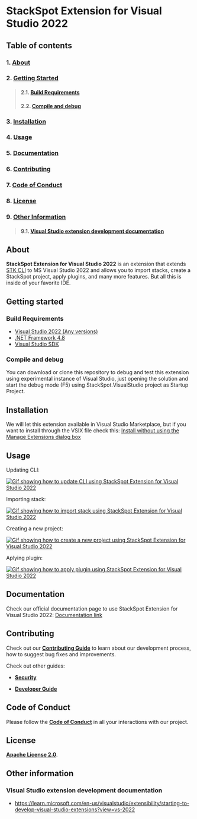 # StackSpot Extension for Visual Studio 2022

## **Table of contents**

### 1. [**About**](#about)
### 2. [**Getting Started**](#getting-started)
>#### 2.1. [**Build Requirements**](#build-requirements)
>#### 2.2. [**Compile and debug**](#compile-and-debug)
### 3. [**Installation**](#installation)
### 4. [**Usage**](#usage)
### 5. [**Documentation**](#documentation)
### 6. [**Contributing**](#contributing)
### 7. [**Code of Conduct**](#code-of-conduct)
### 8. [**License**](#license)
### 9. [**Other Information**](#other-information)
>#### 9.1. [**Visual Studio extension development documentation**](#visual-studio-extension-development-documentation)

## **About**

**StackSpot Extension for Visual Studio 2022** is an extension that extends [STK CLI](https://docs.stackspot.com/docs/stk-cli/) to MS Visual Studio 2022 and allows you to import stacks, create a StackSpot project, apply plugins, and many more features. But all this is inside of your favorite IDE.

## **Getting started**

### **Build Requirements**

- [Visual Studio 2022 (Any versions)](https://visualstudio.microsoft.com/pt-br/downloads/)
- [.NET Framework 4.8](https://dotnet.microsoft.com/en-us/download/dotnet-framework/net48)
- [Visual Studio SDK](https://learn.microsoft.com/en-us/visualstudio/extensibility/installing-the-visual-studio-sdk?view=vs-2022)

### **Compile and debug**

You can download or clone this repository to debug and test this extension using experimental instance of Visual Studio, just opening the solution and start the debug mode (F5) using StackSpot.VisualStudio project as Startup Project.

## **Installation**

We will let this extension available in Visual Studio Marketplace, but if you want to install through the VSIX file check this:
[Install without using the Manage Extensions dialog box](https://learn.microsoft.com/en-us/visualstudio/ide/finding-and-using-visual-studio-extensions?view=vs-2022#install-without-using-the-manage-extensions-dialog-box)

## **Usage**

Updating CLI:

[![Gif showing how to update CLI using StackSpot Extension for Visual Studio 2022](https://raw.githubusercontent.com/stack-spot/stackspot-visualstudio/main/images/UpdatingCLI.gif)](https://raw.githubusercontent.com/stack-spot/stackspot-visualstudio/main/images/UpdatingCLI.gif)

Importing stack:

[![Gif showing how to import stack using StackSpot Extension for Visual Studio 2022](https://raw.githubusercontent.com/stack-spot/stackspot-visualstudio/main/images/ImportStack.gif)](https://raw.githubusercontent.com/stack-spot/stackspot-visualstudio/main/images/ImportStack.gif)

Creating a new project:

[![Gif showing how to create a new project using StackSpot Extension for Visual Studio 2022](https://raw.githubusercontent.com/stack-spot/stackspot-visualstudio/main/images/CreateProject.gif)](https://raw.githubusercontent.com/stack-spot/stackspot-visualstudio/main/images/CreateProject.gif)

Aplying plugin:

[![Gif showing how to apply plugin using StackSpot Extension for Visual Studio 2022](https://raw.githubusercontent.com/stack-spot/stackspot-visualstudio/main/images/ApplyPlugin.gif)](https://raw.githubusercontent.com/stack-spot/stackspot-visualstudio/main/images/ApplyPlugin.gif)


## **Documentation**

Check our official documentation page to use StackSpot Extension for Visual Studio 2022:
[Documentation link](https://docs.stackspot.com/docs/extensions-for-ide//)

## **Contributing**

Check out our [**Contributing Guide**](https://github.com/stack-spot/stackspot-visualstudio/blob/main/CONTRIBUTING.md) to learn about our development process, how to suggest bug fixes and improvements.

Check out other guides:

- [**Security**](https://github.com/stack-spot/stackspot-visualstudio/blob/main/SECURITY.md)

- [**Developer Guide**](https://github.com/stack-spot/stackspot-visualstudio/blob/main/DEVELOPER_GUIDE.md)

## **Code of Conduct**
Please follow the [**Code of Conduct**](https://github.com/stack-spot/stackspot-visualstudio/blob/main/CODE_OF_CONDUCT.md) in all your interactions with our project.

## **License**
[**Apache License 2.0**](https://github.com/stack-spot/stackspot-visualstudio/blob/main/LICENSE).

## **Other information**

### **Visual Studio extension development documentation**

- https://learn.microsoft.com/en-us/visualstudio/extensibility/starting-to-develop-visual-studio-extensions?view=vs-2022
